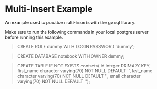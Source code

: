 # Multi-Insert Example
An example used to practice multi-inserts with the go sql library.

Make sure to run the following commands in your local postgres server before running this example.
> CREATE ROLE dummy WITH LOGIN PASSWORD 'dummy';

> CREATE DATABASE notebook WITH OWNER dummy;

> CREATE TABLE IF NOT EXISTS contacts(
 id integer PRIMARY KEY,
first_name character varying(70) NOT NULL DEFAULT '',
last_name character varying(70) NOT NULL DEFAULT '',
email character varying(70) NOT NULL DEFAULT '');
